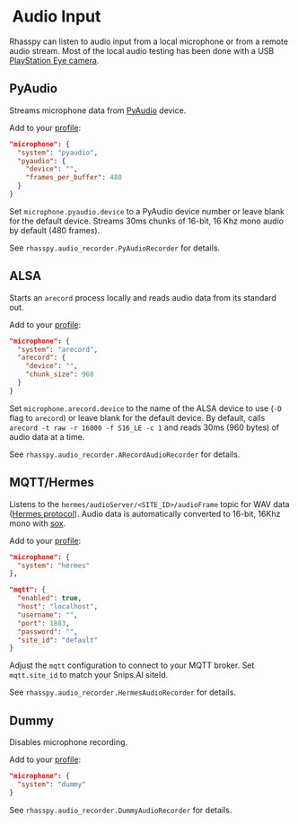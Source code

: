 <style>
  h1::before {
    content:url('/img/microphone.png');
    padding-right: 5px;
  }
</style>

# Audio Input

Rhasspy can listen to audio input from a local microphone or from a remote audio
stream. Most of the local audio testing has been done with a USB [PlayStation
Eye camera](https://en.wikipedia.org/wiki/PlayStation_Eye).

## PyAudio

Streams microphone data from [PyAudio](https://people.csail.mit.edu/hubert/pyaudio/) device.

Add to your [profile](profiles.md):

```json
"microphone": {
  "system": "pyaudio",
  "pyaudio": {
    "device": "",
    "frames_per_buffer": 480
  }
}
```

Set `microphone.pyaudio.device` to a PyAudio device number or leave blank for the default device.
Streams 30ms chunks of 16-bit, 16 Khz mono audio by default (480 frames).

See `rhasspy.audio_recorder.PyAudioRecorder` for details.

## ALSA 

Starts an `arecord` process locally and reads audio data from its standard out.

Add to your [profile](profiles.md):

```json
"microphone": {
  "system": "arecord",
  "arecord": {
    "device": "",
    "chunk_size": 960
  }
}
```
    
Set `microphone.arecord.device` to the name of the ALSA device to use (`-D` flag
to `arecord`) or leave blank for the default device.
By default, calls `arecord -t raw -r 16000 -f S16_LE -c 1` and reads 30ms (960
bytes) of audio data at a time.

See `rhasspy.audio_recorder.ARecordAudioRecorder` for details.

## MQTT/Hermes

Listens to the `hermes/audioServer/<SITE_ID>/audioFrame` topic for WAV data
([Hermes protocol](https://docs.snips.ai/ressources/hermes-protocol)). Audio
data is automatically converted to 16-bit, 16Khz mono with
[sox](http://sox.sourceforge.net).

Add to your [profile](profiles.md):

```json
"microphone": {
  "system": "hermes"
},

"mqtt": {
  "enabled": true,
  "host": "localhost",
  "username": "",
  "port": 1883,
  "password": "",
  "site_id": "default"
}
```
    
Adjust the `mqtt` configuration to connect to your MQTT broker.
Set `mqtt.site_id` to match your Snips.AI siteId.

See `rhasspy.audio_recorder.HermesAudioRecorder` for details.


## Dummy

Disables microphone recording.

Add to your [profile](profiles.md):

```json
"microphone": {
  "system": "dummy"
}
```

See `rhasspy.audio_recorder.DummyAudioRecorder` for details.

